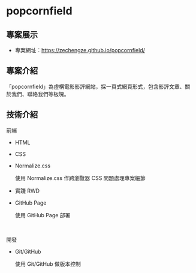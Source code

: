 # popcornfield


## 專案展示

* 專案網址：https://zechengze.github.io/popcornfield/

## 專案介紹

「popcornfield」為虛構電影影評網站，採一頁式網頁形式，包含影評文章、關於我們、聯絡我們等板塊。

## 技術介紹

前端

* HTML
  
* CSS

* Normalize.css

  使用 Normalize.css 作跨瀏覽器 CSS 問題處理專案細節

* 實踐 RWD

* GitHub Page

  使用 GitHub Page 部署

<br />

開發

* Git/GitHub

  使用 Git/GitHub 做版本控制
